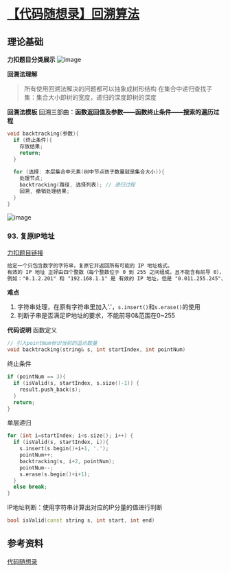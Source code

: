 # [【代码随想录】回溯算法](https://github.com/dingyue772/gitBlog/issues/2)

## 理论基础
**力扣题目分类展示**
![image](https://github.com/dingyue772/gitBlog/assets/90541495/07aa358a-4d9c-4858-8ade-9f8e02bd0657)

**回溯法理解**
> 所有使用回溯法解决的问题都可以抽象成树形结构
在集合中递归查找子集：集合大小即树的宽度，递归的深度即树的深度

**回溯法模板**
回溯三部曲：**函数返回值及参数——函数终止条件——搜索的遍历过程**
```C++
void backtracking(参数){
  if (终止条件){
    存放结果;
    return;
  }
  
  for (选择: 本层集合中元素(树中节点孩子数量就是集合大小)){
    处理节点;
    backtracking(路径, 选择列表); // 递归过程
    回溯, 撤销处理结果;
  }
}
```
![image](https://github.com/dingyue772/gitBlog/assets/90541495/35094e9d-d9d6-4fb9-9231-d58d5ec79720)

### 93. 复原IP地址
[力扣题目链接](https://leetcode.cn/problems/restore-ip-addresses/)
```txt
给定一个只包含数字的字符串，复原它并返回所有可能的 IP 地址格式。
有效的 IP 地址 正好由四个整数（每个整数位于 0 到 255 之间组成，且不能含有前导 0），整数之间用 '.' 分隔。
例如："0.1.2.201" 和 "192.168.1.1" 是 有效的 IP 地址，但是 "0.011.255.245"、"192.168.1.312" 和 "192.168@1.1" 是 无效的 IP 地址。
```
**难点**
1. 字符串处理，在原有字符串里加入'.'，`s.insert()`和`s.erase()`的使用
2. 判断子串是否满足IP地址的要求，不能前导0&范围在0~255

**代码说明**
函数定义
```C++
// 引入pointNum标识当前的逗点数量
void backtracking(string& s, int startIndex, int pointNum)
```
终止条件
```C++
if (pointNum == 3){
  if (isValid(s, startIndex, s.size()-1)) {
    result.push_back(s);
  }
  return;
}
```
单层递归
```C++
for (int i=startIndex; i<s.size(); i++) {
  if (isValid(s, startIndex, i)){
    s.insert(s.begin()+i+1, '.');
    pointNum++;
    backtracking(s, i+2, pointNum);
    pointNum--;
    s.erase(s.begin()+i+1);
  }
  else break;
}
```
IP地址判断：使用字符串计算出对应的IP分量的值进行判断
```C++
bool isValid(const string s, int start, int end)
```
## 参考资料
[代码随想录](https://programmercarl.com/)
